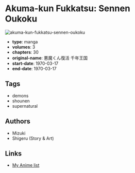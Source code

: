 # Akuma-kun Fukkatsu: Sennen Oukoku

![akuma-kun-fukkatsu-sennen-oukoku](https://cdn.myanimelist.net/images/manga/3/186956.jpg)

-   **type**: manga
-   **volumes**: 3
-   **chapters**: 30
-   **original-name**: 悪魔くん復活 千年王国
-   **start-date**: 1970-03-17
-   **end-date**: 1970-03-17

## Tags

-   demons
-   shounen
-   supernatural

## Authors

-   Mizuki
-   Shigeru (Story & Art)

## Links

-   [My Anime list](https://myanimelist.net/manga/103035/Akuma-kun_Fukkatsu__Sennen_Oukoku)
